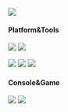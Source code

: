 [![](https://count.getloli.com/get/@gungim?theme=rule34)](https://count.getloli.com)

#### Platform&Tools
[![](https://img.shields.io/badge/Windows-10-2376bc?style=flat-square&logo=windows&logoColor=ffffff)](https://www.microsoft.com/windows/get-windows-10)
[![](https://img.shields.io/badge/IDE-Neovim-green?style=flat-square&logo=neovim&logoColor=ffffff)](https://neovim.io/)

[![](https://img.shields.io/badge/-React.js-111111?style=flat-square&logo=react&logoColor=61dafb)](https://reactjs.org/)
[![](https://img.shields.io/badge/-Node.js-43853d?style=flat-square&logo=node.js&logoColor=ffffff)](https://nodejs.org/)
[![](https://img.shields.io/badge/-tailwind%20css-1E293B?style=flat-square&logo=tailwind-css&logoColor=61dafb)](https://tailwindcss.com/)

#### Console&Game
![](https://img.shields.io/badge/-Nintendo%20Switch-e60012?style=flat-square&logo=nintendo%20switch&logoColor=ffffff)
[![](https://img.shields.io/badge/Steam-171a21?style=flat-square&logo=steam&logoColor=ffffff)](https://steamcommunity.com/id/isXiaoLin)
